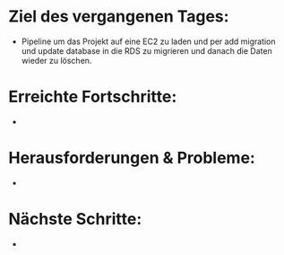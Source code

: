# Ziel des vergangenen Tages:
- Pipeline um das Projekt auf eine EC2 zu laden und per add migration und update database in die RDS zu migrieren und danach die Daten wieder zu löschen.

# Erreichte Fortschritte:
- 

# Herausforderungen & Probleme:
- 

# Nächste Schritte:
- 